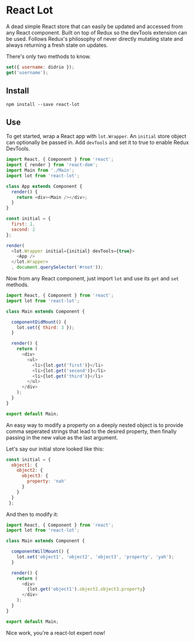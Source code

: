 # React Lot

A dead simple React store that can easily be updated and accessed from any React component. Built on top of Redux so the devTools extension can be used. Follows Redux's philosophy of never directly mutating state and always returning a fresh state on updates.  

There's only two methods to know. 
```javascript
set({ username: didrio });
get('username');
```

## Install

`npm install --save react-lot`

## Use

To get started, wrap a React app with `lot.Wrapper`. An `initial` store object can optionally be passed in. Add `devTools` and set it to true to enable Redux DevTools. 

```javascript
import React, { Component } from 'react';
import { render } from 'react-dom';
import Main from './Main';
import lot from 'react-lot';

class App extends Component {
  render() {
    return <div><Main /></div>;
  }
}

const initial = { 
  first: 1, 
  second: 2 
};

render(
  <lot.Wrapper initial={initial} devTools={true}>
    <App />
  </lot.Wrapper>
  , document.querySelector('#root'));
```

Now from any React component, just import `lot` and use its `get` and `set` methods. 

```javascript
import React, { Component } from 'react';
import lot from 'react-lot';

class Main extends Component {

  componentDidMount() {
    lot.set({ third: 3 });
  }

  render() {
    return (
      <div>
        <ul>
          <li>{lot.get('first')}</li>
          <li>{lot.get('second')}</li>
          <li>{lot.get('third')}</li>
        </ul>
      </div>
    );
  }
}

export default Main;
```

An easy way to modify a property on a deeply nested object is to provide comma seperated strings that lead to the desired property, then finally passing in the new value as the last argument. 

Let's say our initial store looked like this:

```javascript
const initial = { 
  object1: {
    object2: {
      object3: {
        property: 'nah'
      }
    }
  }
 };
```

And then to modify it:

```javascript
import React, { Component } from 'react';
import lot from 'react-lot';

class Main extends Component {

  componentWillMount() {
    lot.set('object1', 'object2', 'object3', 'property', 'yah');
  }

  render() {
    return (
      <div>
        {lot.get('object1').object2.object3.property}
      </div>
    );
  }
}

export default Main;
```

Nice work, you're a react-lot expert now! 